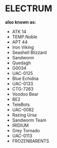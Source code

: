 # ELECTRUM

**also known as:**
- ATK 14
- TEMP.Noble
- APT 44
- Iron Viking
- Seashell Blizzard
- Sandworm
- Quedagh
- G0034
- UAC-0125
- Blue Echidna
- UAC-0133
- CTG-7263
- Voodoo Bear
- BE2
- TeleBots
- UAC-0082
- Razing Ursa
- Sandworm Team
- IRIDIUM
- Grey Tornado
- UAC-0113
- FROZENBARENTS
